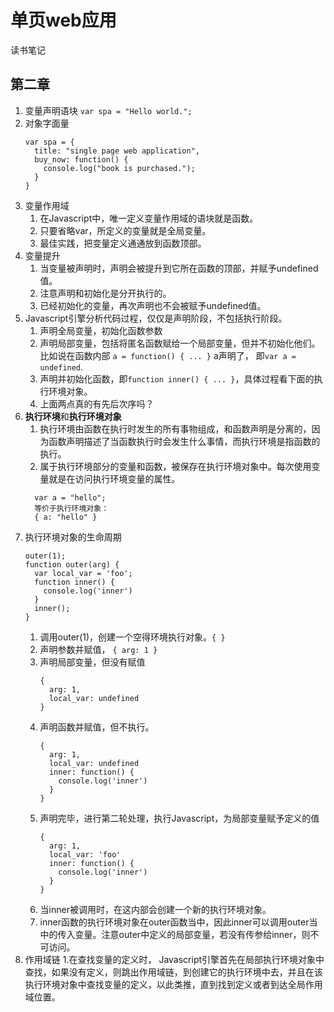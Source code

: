 # 单页web应用
读书笔记
## 第二章
1. 变量声明语块
  `var spa = "Hello world.";`
2. 对象字面量
    ```
    var spa = {
      title: "single page web application",
      buy_now: function() {
        console.log("book is purchased.");
      }
    }
    ``` 
3. 变量作用域
    1. 在Javascript中，唯一定义变量作用域的语块就是函数。
    2. 只要省略var，所定义的变量就是全局变量。
    3. 最佳实践，把变量定义通通放到函数顶部。
4. 变量提升
    1. 当变量被声明时，声明会被提升到它所在函数的顶部，并赋予undefined值。
    2. 注意声明和初始化是分开执行的。 
    3. 已经初始化的变量，再次声明也不会被赋予undefined值。
5. Javascript引擎分析代码过程，仅仅是声明阶段，不包括执行阶段。
    1. 声明全局变量，初始化函数参数
    2. 声明局部变量，包括将匿名函数赋给一个局部变量，但并不初始化他们。
      比如说在函数内部 `a = function() { ... }` a声明了， 即`var a = undefined`.
    3. 声明并初始化函数，即`function inner() { ... }`，具体过程看下面的执行环境对象。
    4. 上面两点真的有先后次序吗？  
6. **执行环境**和**执行环境对象**  
    1. 执行环境由函数在执行时发生的所有事物组成，和函数声明是分离的，因为函数声明描述了当函数执行时会发生什么事情，而执行环境是指函数的执行。
    2. 属于执行环境部分的变量和函数，被保存在执行环境对象中。每次使用变量就是在访问执行环境变量的属性。
    ```
      var a = "hello";
      等价于执行环境对象：
      { a: "hello" }
    ```
7. 执行环境对象的生命周期
    ```
    outer(1);
    function outer(arg) {
      var local_var = 'foo';
      function inner() {
        console.log('inner')
      }
      inner();
    }
    ```
    1. 调用outer(1)，创建一个空得环境执行对象。`{ }`
    2. 声明参数并赋值， `{ arg: 1 }`
    3. 声明局部变量，但没有赋值 
        ```
        { 
          arg: 1,
          local_var: undefined 
        } 
        ``` 
    4. 声明函数并赋值，但不执行。
        ```
        { 
          arg: 1,
          local_var: undefined 
          inner: function() {
            console.log('inner')
          }
        } 
        ``` 
    5. 声明完毕，进行第二轮处理，执行Javascript，为局部变量赋予定义的值
        ```
        { 
          arg: 1,
          local_var: 'foo' 
          inner: function() {
            console.log('inner')
          }
        } 
        ``` 
    6. 当inner被调用时，在这内部会创建一个新的执行环境对象。
    7. inner函数的执行环境对象在outer函数当中，因此inner可以调用outer当中的传入变量。注意outer中定义的局部变量，若没有传参给inner，则不可访问。
8. 作用域链
    1.在查找变量的定义时， Javascript引擎首先在局部执行环境对象中查找，如果没有定义，则跳出作用域链，到创建它的执行环境中去，并且在该执行环境对象中查找变量的定义，以此类推，直到找到定义或者到达全局作用域位置。




